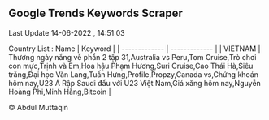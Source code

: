 

## Google Trends Keywords Scraper 
 
Last Update 14-06-2022 , 14:51:03

Country List :
 Name  | Keyword |
| ------------- | ------------- |
| VIETNAM | Thương ngày nắng về phần 2 tập 31,Australia vs Peru,Tom Cruise,Trò chơi con mực,Trịnh và Em,Hoa hậu Phạm Hương,Suri Cruise,Cao Thái Hà,Siêu trăng,Đại học Văn Lang,Tuấn Hưng,Profile,Propzy,Canada vs,Chứng khoán hôm nay,U23 Ả Rập Saudi đấu với U23 Việt Nam,Giá xăng hôm nay,Nguyễn Hoàng Phi,Minh Hằng,Bitcoin |



© Abdul Muttaqin 
